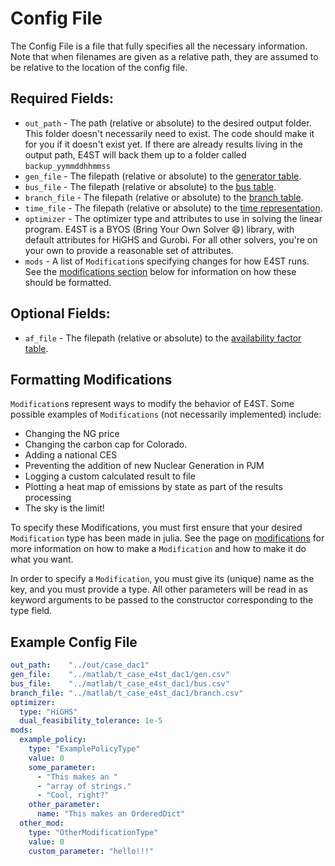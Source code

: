 # Config File

The Config File is a file that fully specifies all the necessary information.  Note that when filenames are given as a relative path, they are assumed to be relative to the location of the config file.

## Required Fields:
* `out_path` - The path (relative or absolute) to the desired output folder.  This folder doesn't necessarily need to exist.  The code should make it for you if it doesn't exist yet.  If there are already results living in the output path, E4ST will back them up to a folder called `backup_yymmddhhmmss`
* `gen_file` - The filepath (relative or absolute) to the [generator table](gen.md).
* `bus_file` - The filepath (relative or absolute) to the [bus table](gen.md).
* `branch_file` - The filepath (relative or absolute) to the [branch table](gen.md).
* `time_file` - The filepath (relative or absolute) to the [time representation](time.md).
* `optimizer` - The optimizer type and attributes to use in solving the linear program.  E4ST is a BYOS (Bring Your Own Solver :smile:) library, with default attributes for HiGHS and Gurobi.  For all other solvers, you're on your own to provide a reasonable set of attributes.
* `mods` - A list of `Modification`s specifying changes for how E4ST runs.  See the [modifications section](#modifications) below for information on how these should be formatted.

## Optional Fields:
* `af_file` - The filepath (relative or absolute) to the [availability factor table](af.md).

## Formatting Modifications

`Modification`s represent ways to modify the behavior of E4ST.  Some possible examples of `Modifications` (not necessarily implemented) include:
* Changing the NG price
* Changing the carbon cap for Colorado.
* Adding a national CES
* Preventing the addition of new Nuclear Generation in PJM
* Logging a custom calculated result to file
* Plotting a heat map of emissions by state as part of the results processing 
* The sky is the limit!

To specify these Modifications, you must first ensure that your desired `Modification` type has been made in julia.  See the page on [modifications](../mods/mods.md) for more information on how to make a `Modification` and how to make it do what you want.

In order to specify a `Modification`, you must give its (unique) name as the key, and you must provide a type.  All other parameters will be read in as keyword arguments to be passed to the constructor corresponding to the type field.

## Example Config File

```yaml
out_path:    "../out/case_dac1"
gen_file:    "../matlab/t_case_e4st_dac1/gen.csv"
bus_file:    "../matlab/t_case_e4st_dac1/bus.csv"
branch_file: "../matlab/t_case_e4st_dac1/branch.csv"
optimizer:
  type: "HiGHS"
  dual_feasibility_tolerance: 1e-5
mods:
  example_policy:
    type: "ExamplePolicyType"
    value: 0
    some_parameter:
      - "This makes an "
      - "array of strings."
      - "Cool, right?"
    other_parameter:
      name: "This makes an OrderedDict"
  other_mod:
    type: "OtherModificationType"
    value: 0
    custom_parameter: "hello!!!"
```